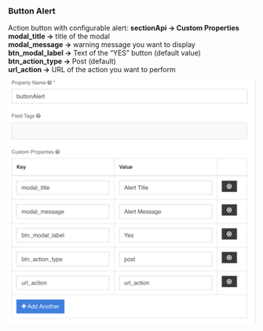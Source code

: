 ### Button Alert
Action button with configurable alert: **sectionApi → Custom Properties**  
**modal_title →** title of the modal  
**modal_message →** warning message you want to display  
**btn_modal_label →**  Text of the “YES” button (default value)  
**btn_action_type →** Post (default)  
**url_action →** URL of the action you want to perform

![button_alert](../../../img/componenti/base/button_alert_img1.png "button_alert")